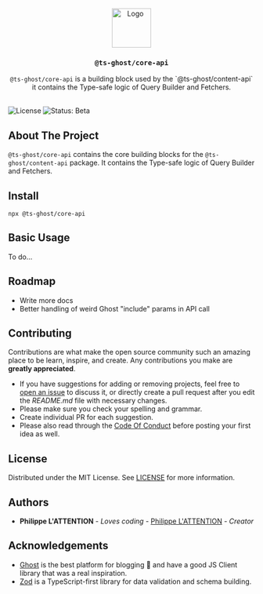 <!-- Warning about Beta status of the package -->
<!-- <p align="center">
  <img src="https://img.shields.io/badge/status-beta-orange.svg" alt="Status: Beta" />
</p> -->

<br/>
<p align="center">
  <a href="https://github.com/PhilDL/ts-ghost">
    <img src="https://user-images.githubusercontent.com/4941205/221607740-28ce02cb-da96-4e34-a40d-8163bb7c668f.png" alt="Logo" width="auto" height="80">
  </a>

  <h3 align="center"><code>@ts-ghost/core-api</code></h3>

  <p align="center">
    <code>@ts-ghost/core-api</code> is a building block used by the `@ts-ghost/content-api` it contains the Type-safe logic of Query Builder and Fetchers.
    <br/>
    <br/>
  </p>
</p>

![License](https://img.shields.io/github/license/PhilDL/ts-ghost) <img src="https://img.shields.io/badge/status-beta-orange.svg" alt="Status: Beta" />

## About The Project

`@ts-ghost/core-api` contains the core building blocks for the `@ts-ghost/content-api` package. It contains the Type-safe logic of Query Builder and Fetchers.

## Install

```shell
npx @ts-ghost/core-api
```

## Basic Usage

To do...


## Roadmap

- Write more docs
- Better handling of weird Ghost "include" params in API call

## Contributing

Contributions are what make the open source community such an amazing place to be learn, inspire, and create. Any contributions you make are **greatly appreciated**.
* If you have suggestions for adding or removing projects, feel free to [open an issue](https://github.com/PhilDL/ts-ghost/issues/new) to discuss it, or directly create a pull request after you edit the *README.md* file with necessary changes.
* Please make sure you check your spelling and grammar.
* Create individual PR for each suggestion.
* Please also read through the [Code Of Conduct](https://github.com/PhilDL/ts-ghost/blob/main/CODE_OF_CONDUCT.md) before posting your first idea as well.


## License

Distributed under the MIT License. See [LICENSE](https://github.com/PhilDL/ts-ghost/blob/main/LICENSE.md) for more information.

## Authors

* **Philippe L'ATTENTION** - *Loves coding* - [Philippe L'ATTENTION](https://github.com/PhilDL) - *Creator*

## Acknowledgements

* [Ghost](https://ghost.org/) is the best platform for blogging 💖 and have a good JS Client library that was a real inspiration.
* [Zod](https://github.com/colinhacks/zod) is a TypeScript-first library for data validation and schema building.
